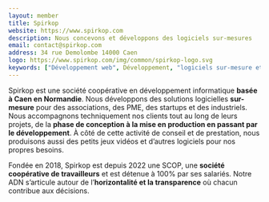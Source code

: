 ```yaml
---
layout: member
title: Spirkop
website: https://www.spirkop.com
description: Nous concevons et développons des logiciels sur-mesures
email: contact@spirkop.com
address: 34 rue Demolombe 14000 Caen
logo: https://www.spirkop.com/img/common/spirkop-logo.svg
keywords: ["Développement web", Développement, "logiciels sur-mesure et à usages spécifiques", "conception d'architectures techniques", "Gestion de projet", "Logiciels libres", "Open Source", "C++", Python, Django, Haxe, Rust, Javascript, "Vue JS", Linux]
---
```

Spirkop est une société coopérative en développement informatique **basée à Caen en Normandie**. Nous développons des solutions logicielles **sur-mesure** pour des associations, des PME, des startups et des industriels.
Nous accompagnons techniquement nos clients tout au long de leurs projets, de la **phase de conception à la mise en production en passant par le développement**. À côté de cette activité de conseil et de prestation, nous produisons aussi des petits jeux vidéos et d’autres logiciels pour nos propres besoins.

Fondée en 2018, Spirkop est depuis 2022 une SCOP, une **société coopérative de travailleurs** et est détenue à 100% par ses salariés. Notre ADN s’articule autour de l’**horizontalité et la transparence** où chacun contribue aux décisions.
